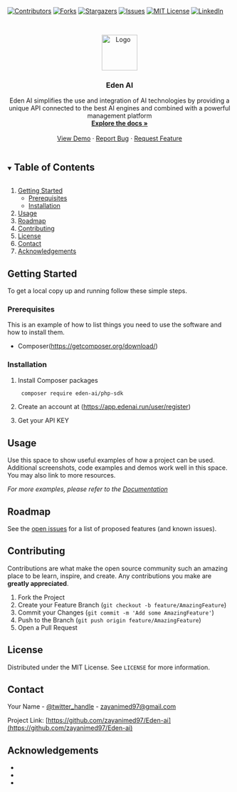 <!--
*** Thanks for checking out the Best-README-Template. If you have a suggestion
*** that would make this better, please fork the repo and create a pull request
*** or simply open an issue with the tag "enhancement".
*** Thanks again! Now go create something AMAZING! :D
***
***
***
*** To avoid retyping too much info. Do a search and replace for the following:
*** zayanimed97, Eden-ai, twitter_handle, zayanimed97@gmail.com, Eden AI, project_description
-->



<!-- PROJECT SHIELDS -->
<!--
*** I'm using markdown "reference style" links for readability.
*** Reference links are enclosed in brackets [ ] instead of parentheses ( ).
*** See the bottom of this document for the declaration of the reference variables
*** for contributors-url, forks-url, etc. This is an optional, concise syntax you may use.
*** https://www.markdownguide.org/basic-syntax/#reference-style-links
-->
[![Contributors][contributors-shield]][contributors-url]
[![Forks][forks-shield]][forks-url]
[![Stargazers][stars-shield]][stars-url]
[![Issues][issues-shield]][issues-url]
[![MIT License][license-shield]][license-url]
[![LinkedIn][linkedin-shield]][linkedin-url]



<!-- PROJECT LOGO -->
<br />
<p align="center">
  <a href="https://github.com/zayanimed97/Eden-ai">
    <img src="images/logo.png" alt="Logo" width="80" height="80">
  </a>

  <h3 align="center">Eden AI</h3>

  <p align="center">
    Eden AI simplifies the use and integration of AI technologies by providing a unique API connected to the best AI engines and combined with a powerful management platform
    <br />
    <a href="https://api.edenai.run/v1/redoc/"><strong>Explore the docs »</strong></a>
    <br />
    <br />
    <a href="https://www.edenai.co/">View Demo</a>
    ·
    <a href="https://github.com/zayanimed97/Eden-ai/issues">Report Bug</a>
    ·
    <a href="https://github.com/zayanimed97/Eden-ai/issues">Request Feature</a>
  </p>
</p>



<!-- TABLE OF CONTENTS -->
<details open="open">
  <summary><h2 style="display: inline-block">Table of Contents</h2></summary>
  <ol>
    <li>
      <a href="#getting-started">Getting Started</a>
      <ul>
        <li><a href="#prerequisites">Prerequisites</a></li>
        <li><a href="#installation">Installation</a></li>
      </ul>
    </li>
    <li><a href="#usage">Usage</a></li>
    <li><a href="#roadmap">Roadmap</a></li>
    <li><a href="#contributing">Contributing</a></li>
    <li><a href="#license">License</a></li>
    <li><a href="#contact">Contact</a></li>
    <li><a href="#acknowledgements">Acknowledgements</a></li>
  </ol>
</details>



<!-- GETTING STARTED -->
## Getting Started

To get a local copy up and running follow these simple steps.

### Prerequisites

This is an example of how to list things you need to use the software and how to install them.
* Composer(https://getcomposer.org/download/)

### Installation

1. Install Composer packages
   ```sh
    composer require eden-ai/php-sdk
   ```
2. Create an account at (https://app.edenai.run/user/register)
   
   
3. Get your API KEY


<!-- USAGE EXAMPLES -->
## Usage

Use this space to show useful examples of how a project can be used. Additional screenshots, code examples and demos work well in this space. You may also link to more resources.

_For more examples, please refer to the [Documentation](https://example.com)_



<!-- ROADMAP -->
## Roadmap

See the [open issues](https://github.com/zayanimed97/Eden-ai/issues) for a list of proposed features (and known issues).



<!-- CONTRIBUTING -->
## Contributing

Contributions are what make the open source community such an amazing place to be learn, inspire, and create. Any contributions you make are **greatly appreciated**.

1. Fork the Project
2. Create your Feature Branch (`git checkout -b feature/AmazingFeature`)
3. Commit your Changes (`git commit -m 'Add some AmazingFeature'`)
4. Push to the Branch (`git push origin feature/AmazingFeature`)
5. Open a Pull Request



<!-- LICENSE -->
## License

Distributed under the MIT License. See `LICENSE` for more information.



<!-- CONTACT -->
## Contact

Your Name - [@twitter_handle](https://twitter.com/twitter_handle) - zayanimed97@gmail.com

Project Link: [https://github.com/zayanimed97/Eden-ai](https://github.com/zayanimed97/Eden-ai)



<!-- ACKNOWLEDGEMENTS -->
## Acknowledgements

* []()
* []()
* []()





<!-- MARKDOWN LINKS & IMAGES -->
<!-- https://www.markdownguide.org/basic-syntax/#reference-style-links -->
[contributors-shield]: https://img.shields.io/github/contributors/zayanimed97/repo.svg?style=for-the-badge
[contributors-url]: https://github.com/zayanimed97/Eden-ai/graphs/contributors
[forks-shield]: https://img.shields.io/github/forks/zayanimed97/repo.svg?style=for-the-badge
[forks-url]: https://github.com/zayanimed97/Eden-ai/network/members
[stars-shield]: https://img.shields.io/github/stars/zayanimed97/repo.svg?style=for-the-badge
[stars-url]: https://github.com/zayanimed97/Eden-ai/stargazers
[issues-shield]: https://img.shields.io/github/issues/zayanimed97/repo.svg?style=for-the-badge
[issues-url]: https://github.com/zayanimed97/Eden-ai/issues
[license-shield]: https://img.shields.io/github/license/zayanimed97/repo.svg?style=for-the-badge
[license-url]: https://github.com/zayanimed97/Eden-ai/blob/master/LICENSE.txt
[linkedin-shield]: https://img.shields.io/badge/-LinkedIn-black.svg?style=for-the-badge&logo=linkedin&colorB=555
[linkedin-url]: https://linkedin.com/in/zayanimed97
